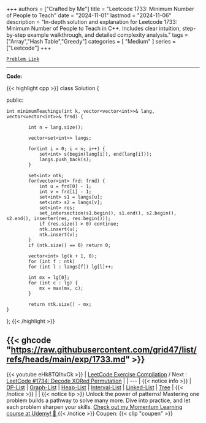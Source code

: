 
+++
authors = ["Crafted by Me"]
title = "Leetcode 1733: Minimum Number of People to Teach"
date = "2024-11-01"
lastmod = "2024-11-06"
description = "In-depth solution and explanation for Leetcode 1733: Minimum Number of People to Teach in C++. Includes clear intuition, step-by-step example walkthrough, and detailed complexity analysis."
tags = ["Array","Hash Table","Greedy"]
categories = [
    "Medium"
]
series = ["Leetcode"]
+++



[`Problem Link`](https://leetcode.com/problems/minimum-number-of-people-to-teach/description/)

---

**Code:**

{{< highlight cpp >}}
class Solution {

public:

    int minimumTeachings(int k, vector<vector<int>>& lang, vector<vector<int>>& frnd) {
        
			int n = lang.size();

			vector<set<int>> langs;

			for(int i = 0; i < n; i++) {
				set<int> s(begin(lang[i]), end(lang[i]));
				langs.push_back(s);
			}

			set<int> ntk;
			for(vector<int> frd: frnd) {
				int u = frd[0] - 1;
				int v = frd[1] - 1;
				set<int> s1 = langs[u];
				set<int> s2 = langs[v];				
				set<int> res;
				set_intersection(s1.begin(), s1.end(), s2.begin(), s2.end(), inserter(res, res.begin()));
				if (res.size() > 0) continue;
				ntk.insert(u);
				ntk.insert(v);
			}
            if (ntk.size() == 0) return 0;
        
            vector<int> lg(k + 1, 0);
			for (int f : ntk)
            for (int l : langs[f]) lg[l]++;
        
            int mx = lg[0];
            for (int c : lg) {
                mx = max(mx, c);
            }
        
			return ntk.size() - mx;
    }

};
{{< /highlight >}}

{{< ghcode "https://raw.githubusercontent.com/grid47/list/refs/heads/main/exp/1733.md" >}}
---
{{< youtube eHk8TQIhvCk >}}
| [LeetCode Exercise Compilation](https://grid47.xyz/leetcode/) / Next : [LeetCode #1734: Decode XORed Permutation](https://grid47.xyz/posts/leetcode_1734) |
| --- |
{{< notice info >}}
| [DP-List](https://grid47.xyz/lists/dp/) | [Graph-List](https://grid47.xyz/lists/graph/) | [Heap-List](https://grid47.xyz/lists/heap/) | [Interval-List](https://grid47.xyz/lists/interval/) | [Linked-List](https://grid47.xyz/lists/ll/) | [Tree](https://grid47.xyz/lists/tree/) |
{{< /notice >}}
| |
{{< notice tip >}}
Unlock the power of patterns! Mastering one problem builds a pathway to solve many more. Dive into practice, and let each problem sharpen your skills. [Check out my Momentum Learning course at Udemy! 🚀 ](https://www.udemy.com/course/algorithms-and-data-structures-in-cpp/)
{{< /notice >}}
Coupen: {{< clip "coupen" >}}
